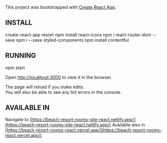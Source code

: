 This project was bootstrapped with [Create React App](https://github.com/facebook/create-react-app).

## INSTALL

create-react-app resort
npm install react-icons
npm i react-router-dom --save
npm i --save styled-components
npm install contentful

## RUNNING

npm start

Open [http://localhost:3000](http://localhost:3000) to view it in the browser.

The page will reload if you make edits.<br />
You will also be able to see any lint errors in the console.

## AVAILABLE IN

Navigate to [https://beach-resort-rooms-site-react.netlify.app/](https://beach-resort-rooms-site-react.netlify.app/)
Available also in [https://beach-resort-rooms-react.vercel.app/](https://beach-resort-rooms-react.vercel.app/)
